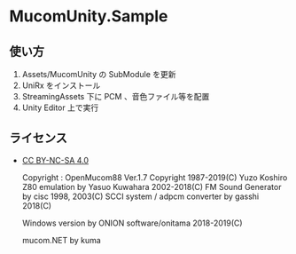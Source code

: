 MucomUnity.Sample
====

## 使い方

1. Assets/MucomUnity の SubModule を更新
2. UniRx をインストール
3. StreamingAssets 下に PCM 、音色ファイル等を配置
4. Unity Editor 上で実行


## ライセンス

* [CC BY-NC-SA 4.0](https://creativecommons.org/licenses/by-nc-sa/4.0/deed.ja)

    Copyright   : 
    OpenMucom88 Ver.1.7 Copyright 1987-2019(C) Yuzo Koshiro
    Z80 emulation by Yasuo Kuwahara 2002-2018(C)
    FM Sound Generator by cisc 1998, 2003(C)
    SCCI system / adpcm converter by gasshi 2018(C)

    Windows version by ONION software/onitama 2018-2019(C)

    mucom.NET by kuma
